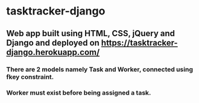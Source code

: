 # tasktracker-django

## Web app built using HTML, CSS, jQuery and Django and deployed on https://tasktracker-django.herokuapp.com/

### There are 2 models namely Task and Worker, connected using fkey constraint.
### Worker must exist before being assigned a task.
